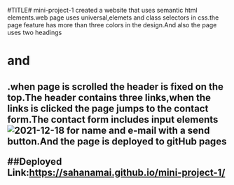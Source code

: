 #TITLE# mini-project-1
created a website that uses semantic html elements.web page uses universal,elemets and class selectors in css.the page feature has more than three colors in the design.And also the page uses two headings<h1>and <h2>.when page is scrolled the header is fixed on the top.The header contains three links,when the links is clicked the page jumps to the contact form.The contact form includes input elements ![2021-12-18](https://user-images.githubusercontent.com/41078587/146851920-b586e849-5b5f-428b-9f63-3086886f38d6.png)
for name and e-mail with a send button.And the page is deployed to gitHub pages

  ##Deployed Link:https://sahanamai.github.io/mini-project-1/
 

